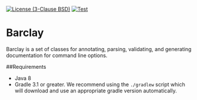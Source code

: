 [![License (3-Clause BSD)](https://img.shields.io/badge/license-BSD%203--Clause-blue.svg)](https://opensource.org/licenses/BSD-3-Clause)
[![Test](https://github.com/broadinstitute/barclay/actions/workflows/tests.yml/badge.svg?branch=master)](https://github.com/broadinstitute/barclay/actions/workflows/tests.yml)

# Barclay
Barclay is a set of classes for annotating, parsing, validating, and generating documentation for command line options.

##Requirements
* Java 8
* Gradle 3.1 or greater. We recommend using the `./gradlew` script which will
    download and use an appropriate gradle version automatically.
 
